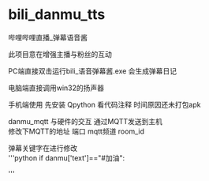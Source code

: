 # bili_danmu_tts
哔哩哔哩直播_弹幕语音酱

此项目意在增强主播与粉丝的互动  

PC端直接双击运行bili_语音弹幕酱.exe 会生成弹幕日记 

电脑端直接调用win32的扬声器  

手机端使用 先安装 Qpython 看代码注释  时间原因还未打包apk  


danmu_mqtt
与硬件的交互 通过MQTT发送到主机  
修改下MQTT的地址  端口 mqtt频道  room_id


弹幕关键字在进行修改  
'''python
if danmu['text']=="#加油":

'''



